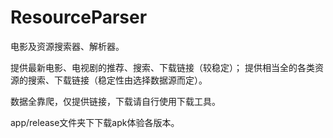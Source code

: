 # ResourceParser
电影及资源搜索器、解析器。

提供最新电影、电视剧的推荐、搜索、下载链接（较稳定）；
提供相当全的各类资源的搜索、下载链接（稳定性由选择数据源而定）。

数据全靠爬，仅提供链接，下载请自行使用下载工具。

app/release文件夹下下载apk体验各版本。
